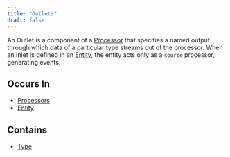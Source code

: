 ```yaml
---
title: "Outlets"
draft: false
---
```


An Outlet is a component of a 
[Processor](processor.md) that specifies a named output through
which data of a particular type streams out of the processor. When an Inlet is
defined in an [Entity](entity.md), the entity acts only as
a `source` processor, generating events.


## Occurs In
* [Processors](processor.md)
* [Entity](entity.md)

## Contains 
* [Type](type.md)

